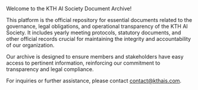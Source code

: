 ---
---

Welcome to the KTH AI Society Document Archive!

This platform is the official repository for essential documents related to the governance, legal obligations, and operational transparency of the KTH AI Society. It includes yearly meeting protocols, statutory documents, and other official records crucial for maintaining the integrity and accountability of our organization.

Our archive is designed to ensure members and stakeholders have easy access to pertinent information, reinforcing our commitment to transparency and legal compliance.

For inquiries or further assistance, please contact [contact@kthais.com](mailto:contact@kthais.com).
